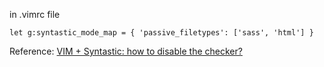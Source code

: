 in .vimrc file

```vim
let g:syntastic_mode_map = { 'passive_filetypes': ['sass', 'html'] }
```

Reference: [VIM + Syntastic: how to disable the checker?](http://stackoverflow.com/questions/20030603/vim-syntastic-how-to-disable-the-checker)